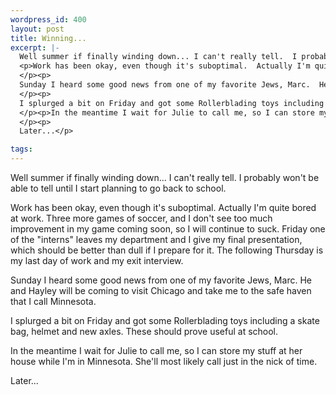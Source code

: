 ```yaml
--- 
wordpress_id: 400
layout: post
title: Winning...
excerpt: |-
  Well summer if finally winding down... I can't really tell.  I probably won't be able to tell until I start planning to go back to school.
  <p>Work has been okay, even though it's suboptimal.  Actually I'm quite bored at work.  Three more games of soccer, and I don't see too much improvement in my game coming soon, so I will continue to suck.  Friday one of the "interns" leaves my department and I give my final presentation, which should be better than dull if I prepare for it.  The following Thursday is my last day of work and my exit interview.
  </p><p>
  Sunday I heard some good news from one of my favorite Jews, Marc.  He and Hayley will be coming to visit Chicago and take me to the safe haven that I call Minnesota.
  </p><p>
  I splurged a bit on Friday and got some Rollerblading toys including a skate bag, helmet and new axles.  These should prove useful at school.
  </p><p>In the meantime I wait for Julie to call me, so I can store my stuff at her house while I'm in Minnesota.  She'll most likely call just in the nick of time.
  </p><p>
  Later...</p>

tags: 
---
```


Well summer if finally winding down... I can't really tell.  I probably won't be able to tell until I start planning to go back to school.
<p>Work has been okay, even though it's suboptimal.  Actually I'm quite bored at work.  Three more games of soccer, and I don't see too much improvement in my game coming soon, so I will continue to suck.  Friday one of the "interns" leaves my department and I give my final presentation, which should be better than dull if I prepare for it.  The following Thursday is my last day of work and my exit interview.
</p><p>
Sunday I heard some good news from one of my favorite Jews, Marc.  He and Hayley will be coming to visit Chicago and take me to the safe haven that I call Minnesota.
</p><p>
I splurged a bit on Friday and got some Rollerblading toys including a skate bag, helmet and new axles.  These should prove useful at school.
</p><p>In the meantime I wait for Julie to call me, so I can store my stuff at her house while I'm in Minnesota.  She'll most likely call just in the nick of time.
</p><p>
Later...</p>

